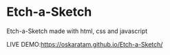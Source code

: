 # Etch-a-Sketch
Etch-a-Sketch made with html, css and javascript

LIVE DEMO:https://oskaratam.github.io/Etch-a-Sketch/

